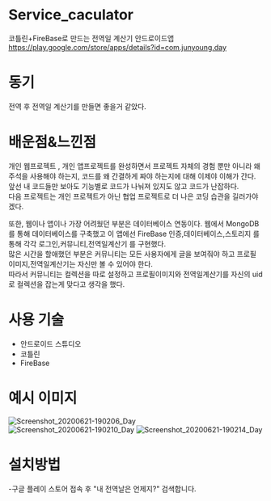 # Service_caculator
코틀린+FireBase로 만드는 전역일 계산기 안드로이드앱  
https://play.google.com/store/apps/details?id=com.junyoung.day
# 동기
전역 후 전역일 계산기를 만들면 좋을거 같았다.
# 배운점&느낀점
개인 웹프로젝트 , 개인 앱프로젝트를 완성하면서 프로젝트 자체의 경험 뿐만 아니라 왜 주석을 사용해야 하는지, 코드를 왜 간결하게 짜야 하는지에 대해 
이제야 이해가 간다. 앞선 내 코드들만 보아도 기능별로 코드가 나눠져 있지도 않고 코드가 난잡하다.  
다음 프로젝트는 개인 프로젝트가 아닌 협업 프로젝트로 더 나은 코딩 습관을 길러가야겠다.  

또한, 웹이나 앱이나 가장 어려웠던 부분은 데이터베이스 연동이다.
웹에서 MongoDB를 통해 데이터베이스를 구축했고 이 앱에선 FireBase 인증,데이터베이스,스토리지 를 통해 각각 로그인,커뮤니티,전역일계산기 를 구현했다.  
많은 시간을 할애했던 부분은 커뮤니티는 모든 사용자에게 글을 보여줘야 하고 프로필 이미지,전역일계산기는 자신만 볼 수 있어야 한다.  
따라서 커뮤니티는 컬렉션을 따로 설정하고 프로필이미지와 전역일계산기를 자신의 uid로 컬렉션을 잡는게 맞다고 생각을 했다.
# 사용 기술
* 안드로이드 스튜디오
* 코틀린
* FireBase
# 예시 이미지
![Screenshot_20200621-190206_Day](https://user-images.githubusercontent.com/48875061/85221918-a7639400-b3f2-11ea-92ee-0f708c6b5366.jpg)
![Screenshot_20200621-190210_Day](https://user-images.githubusercontent.com/48875061/85221920-a894c100-b3f2-11ea-9f22-4788af634eb7.jpg)
![Screenshot_20200621-190214_Day](https://user-images.githubusercontent.com/48875061/85221923-aa5e8480-b3f2-11ea-858a-a291a3d9b46e.jpg)
# 설치방법
-구글 플레이 스토어 접속 후 "내 전역날은 언제지?" 검색합니다.
